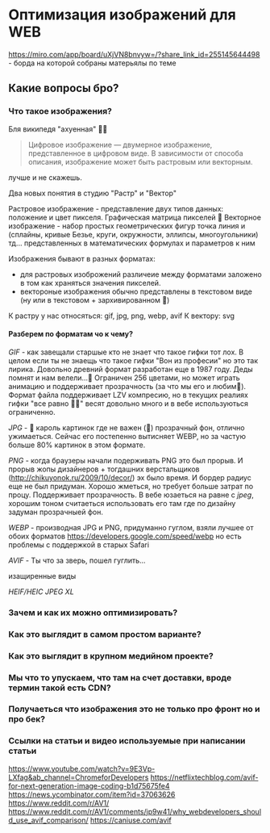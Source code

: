 # Оптимизация изображений для WEB

https://miro.com/app/board/uXjVN8bnvyw=/?share_link_id=255145644498 - борда на которой собраны матерьялы по теме

## Какие вопросы бро?

### Что такое изображения?

Бля википедя "ахуенная" 🤷‍♂️

> Цифровое изображение — двумерное изображение, представленное в цифровом виде. В зависимости от способа описания, изображение может быть растровым или векторным.

лучше и не скажешь.

Два новых понятия в студию "Растр" и "Вектор"

Растровое изображение - представление двух типов данных: положение и цвет пикселя. Графическая матрица пикселей 🤯
Векторное изображение - набор простых геометрических фигур точка линия и (сплайны, кривые Безье, круги, окружности, эллипсы, многоугольники) тд... представленных в математических формулах и параметров к ним

Изображения бывают в разных форматах:

- для растровых изоброжений различеие между форматами заложено в том как храняться значения пикселей.
- вектороные изображения обычно представлены в текстовом виде (ну или в текстовом + зархивированном 🍌)

К растру у нас относяться: gif, jpg, png, webp, avif
К вектору: svg

#### Разберем по форматам чо к чему?

*GIF* - как завещали старшые кто не знает что такое гифки тот лох. В целом если ты не знаещь что такое гифки "Вон из професии" но это так лирика.
Довольно древний формат разработан еще в 1987 году. Деды помнят и нам велели...🐷 Ограничен 256 цветами, но может играть анимацию и поддерживает прозрачность (за что мы его и любим💞). Формат файла поддерживает LZV компресию, но в текущих реалиях гифки "все равно 🤷‍♂️" весят довольно много и в вебе используються ограниченно.

*JPG* - 👑 кароль картинок где  не важен (🤮) прозрачный фон, отлично ужимаеться. Сейчас его постепенно вытисняет WEBP, но за частую больше 80% картинок в этом формате.

*PNG* - когда браузеры начали подерживать PNG это был прорыв. И прорыв жопы дизайнеров + тогдашних верстальщиков (http://chikuyonok.ru/2009/10/decor/) эх было время. И бордер радиус еще не был придуман. Хорошо жметься, но требует больше затрат по процу. Поддерживает прозрачность. В вебе юзаеться на равне с *jpeg*, хорошим тоном считаеться использовать его там где по дизайну задуман прозрачныей фон.

*WEBP* - производная JPG и PNG, придуманно гуглом, взяли лучшее от обоих форматов https://developers.google.com/speed/webp но есть проблемы с поддержкой в старых Safari

*AVIF* - Ты что за зверь, пошел гуглить...

изащиренные виды

*HEIF/HEIC*
*JPEG XL*

### Зачем и как их можно оптимизировать?

### Как это выглядит в самом простом варианте?

### Как это выглядит в крупном медийном проекте?

### Мы что то упускаем, что там на счет доставки, вроде термин такой есть CDN?

### Получаеться что изображения это не только про фронт но и про бек?

### Ссылки на статьи и видео используемые при написании статьи

https://www.youtube.com/watch?v=9E3Vp-LXfag&ab_channel=ChromeforDevelopers
https://netflixtechblog.com/avif-for-next-generation-image-coding-b1d75675fe4
https://news.ycombinator.com/item?id=37063626
https://www.reddit.com/r/AV1/
https://www.reddit.com/r/AV1/comments/jp9w41/why_webdevelopers_should_use_avif_comparison/
https://caniuse.com/avif